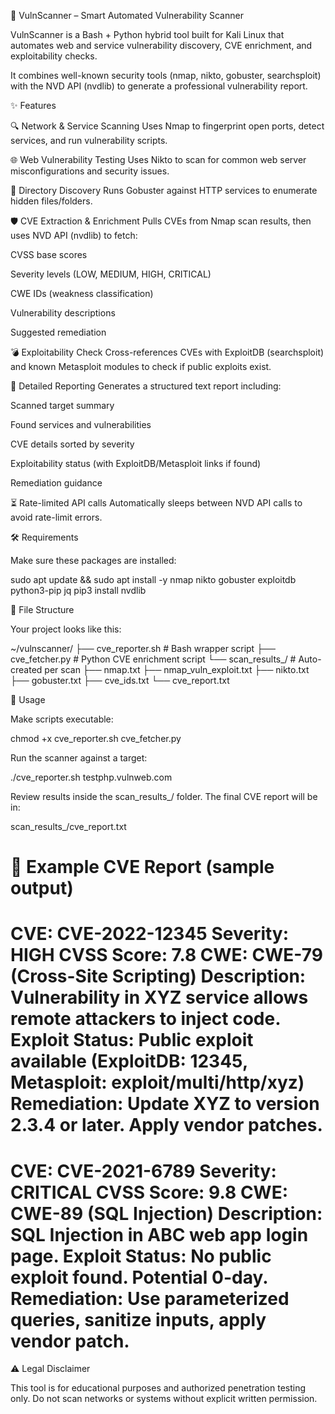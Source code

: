🔹 VulnScanner – Smart Automated Vulnerability Scanner

VulnScanner is a Bash + Python hybrid tool built for Kali Linux that automates web and service vulnerability discovery, CVE enrichment, and exploitability checks.

It combines well-known security tools (nmap, nikto, gobuster, searchsploit) with the NVD API (nvdlib) to generate a professional vulnerability report.

✨ Features

🔍 Network & Service Scanning
Uses Nmap to fingerprint open ports, detect services, and run vulnerability scripts.

🌐 Web Vulnerability Testing
Uses Nikto to scan for common web server misconfigurations and security issues.

📂 Directory Discovery
Runs Gobuster against HTTP services to enumerate hidden files/folders.

🛡️ CVE Extraction & Enrichment
Pulls CVEs from Nmap scan results, then uses NVD API (nvdlib) to fetch:

CVSS base scores

Severity levels (LOW, MEDIUM, HIGH, CRITICAL)

CWE IDs (weakness classification)

Vulnerability descriptions

Suggested remediation

💣 Exploitability Check
Cross-references CVEs with ExploitDB (searchsploit) and known Metasploit modules to check if public exploits exist.

📑 Detailed Reporting
Generates a structured text report including:

Scanned target summary

Found services and vulnerabilities

CVE details sorted by severity

Exploitability status (with ExploitDB/Metasploit links if found)

Remediation guidance

⏳ Rate-limited API calls
Automatically sleeps between NVD API calls to avoid rate-limit errors.

🛠 Requirements

Make sure these packages are installed:

sudo apt update && sudo apt install -y nmap nikto gobuster exploitdb python3-pip jq
pip3 install nvdlib

📂 File Structure

Your project looks like this:

~/vulnscanner/
├── cve_reporter.sh     # Bash wrapper script
├── cve_fetcher.py      # Python CVE enrichment script
└── scan_results_<target>/  # Auto-created per scan
    ├── nmap.txt
    ├── nmap_vuln_exploit.txt
    ├── nikto.txt
    ├── gobuster.txt
    ├── cve_ids.txt
    └── cve_report.txt

🚀 Usage

Make scripts executable:

chmod +x cve_reporter.sh cve_fetcher.py


Run the scanner against a target:

./cve_reporter.sh testphp.vulnweb.com


Review results inside the scan_results_<target>/ folder.
The final CVE report will be in:

scan_results_<target>/cve_report.txt

📑 Example CVE Report (sample output)
==============================
CVE: CVE-2022-12345
Severity: HIGH
CVSS Score: 7.8
CWE: CWE-79 (Cross-Site Scripting)
Description: Vulnerability in XYZ service allows remote attackers to inject code.
Exploit Status: Public exploit available (ExploitDB: 12345, Metasploit: exploit/multi/http/xyz)
Remediation: Update XYZ to version 2.3.4 or later. Apply vendor patches.
==============================

CVE: CVE-2021-6789
Severity: CRITICAL
CVSS Score: 9.8
CWE: CWE-89 (SQL Injection)
Description: SQL Injection in ABC web app login page.
Exploit Status: No public exploit found. Potential 0-day.
Remediation: Use parameterized queries, sanitize inputs, apply vendor patch.
==============================

⚠️ Legal Disclaimer

This tool is for educational purposes and authorized penetration testing only.
Do not scan networks or systems without explicit written permission.
